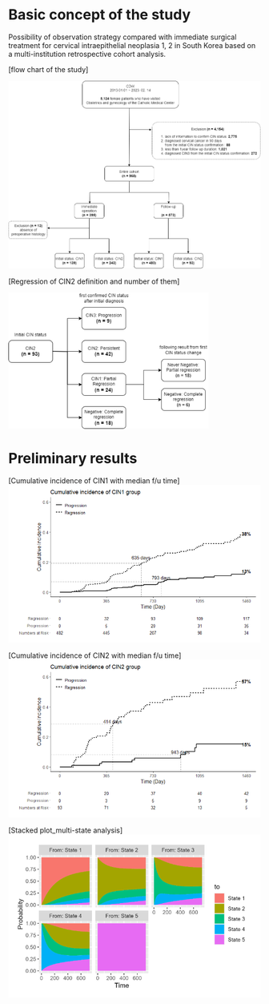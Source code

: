 # Basic concept of the study
Possibility of observation strategy compared with immediate surgical treatment for cervical intraepithelial neoplasia 1, 2 in South Korea based on a multi-institution retrospective cohort analysis.

[flow chart of the study]

<img src="cohort_flowchart_1221.png" alt="drawing" width="600"/>

[Regression of CIN2 definition and number of them]

<img src="preliminary_results/cin2_event.png" alt="drawing" width="400"/>


# Preliminary results
[Cumulative incidence of CIN1 with median f/u time]
![Cumulative incidence of CIN1](preliminary_results/CI_CIN1.png)

[Cumulative incidence of CIN2 with median f/u time]
![Cumulative incidence of CIN2](preliminary_results/CI_CIN2.png)

[Stacked plot_multi-state analysis]
![msmplot](preliminary_results/msmplot.PNG)

